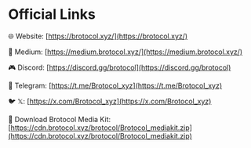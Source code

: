 # Official Links

🌐 Website: [https://brotocol.xyz/](https://brotocol.xyz/)

📝 Medium: [https://medium.brotocol.xyz/](https://medium.brotocol.xyz/)

🎮 Discord: [https://discord.gg/brotocol](https://discord.gg/brotocol)

💬 Telegram: [https://t.me/Brotocol_xyz](https://t.me/Brotocol_xyz)

🐦 𝕏: [https://x.com/Brotocol_xyz](https://x.com/Brotocol_xyz)

🎨 Download Brotocol Media Kit: [https://cdn.brotocol.xyz/brotocol/Brotocol_mediakit.zip](https://cdn.brotocol.xyz/brotocol/Brotocol_mediakit.zip)
